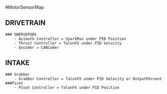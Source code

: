 #MotorSensorMap
## DRIVETRAIN
    ### SWERVEPODS
        - Azimuth Controller = SparkMax under PID Position
        - Thrust Controller = TalonFX under PID Velocity
        - Encoder = CANCoder
## INTAKE
    ### Grabber
        - Grabber Controller = TalonFX under PID Velocity or OutputPercent
    ###Pivot
        - Pivot Controller = TalonFX under PID Position 
    